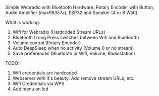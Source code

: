   Simple Webradio with Bluetooth
  Hardware: Rotary Encoder with Button, Audio Amplifier (max98357a), ESP32 and Speaker (4 or 8 Watt)

  What is working:
  1. Wifi for Webradio (Hardcoded Stream URLs)
  2. Bluetooth (Long Press switches between Wifi and Bluetooth)
  3. Volume control (Rotary Encoder)
  4. Auto DeepSleep when no activity (Volume 0 or no stream)
  5. Save preferences (Bluetooth or Wifi, Volume, Radiostation)

TODO: 
1. Wifi credentials are hardcoded
2. Webserver with it's beauty: Add remove stream URLs, etc. 
3. Wifi Credentials via WPS
4. Add menu on lcd 
   
